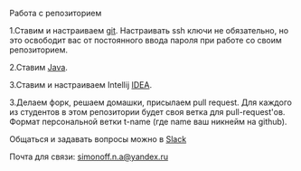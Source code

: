 Работа с репозиторием

1.Ставим и настраиваем [git](https://1cloud.ru/help/windows/sistemy-kontrolya-versij-git-v-windows). Настраивать ssh ключи не обязательно, но это освободит вас от постоянного ввода пароля при работе со своим репозиторием.

2.Ставим [Java](https://www.oracle.com/technetwork/java/javase/downloads/jdk10-downloads-4416644.html).

3.Ставим и настраиваем Intellij [IDEA](https://geekbrains.ru/posts/intellij_idea_setup).

3.Делаем форк, решаем домашки, присылаем pull request. Для каждого из студентов в этом репозитории будет своя ветка для pull-request'ов. Формат персональной ветки t-name (где name ваш никнейм на github).

Общаться и задавать вопросы можно в  [Slack](https://join.slack.com/t/pytvsu/shared_invite/enQtNDQxODEyNDQ1MTg3LTY0NGRlNmVlMDQzY2Y5MmNiYjU4ODMyZjNjNjJmMGVlZjJkMjNiOTU0ODMwYTc2MGM4ZDEyOTlkY2FjZjQyNDM)

Почта для связи: simonoff.n.a@yandex.ru
